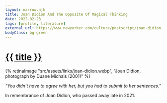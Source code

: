 ```yaml
---
layout: narrow.njk
title: Joan Didion And The Opposite Of Magical Thinking
date: 2022-02-23
tags: [profile, literature]
external_url: https://www.newyorker.com/culture/postscript/joan-didion-and-the-opposite-of-magical-thinking?ref=daniel.pizza
bodyClass: bg-green
---
```

<h1><a href="{{ external_url }}">{{ title }}</a></h1>

{% retinaImage "src/assets/links/joan-didion.webp", "Joan Didion, photograph by Duane Michals (2001)" %}

_“You didn't have to agree with her, but you had to submit to her sentences.”_ 

In remembrance of Joan Didion, who passed away late in 2021.

